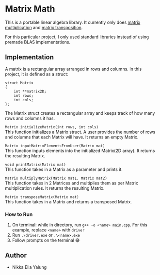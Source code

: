 # Matrix Math
This is a portable linear algebra library. It currently only does [matrix multiplication](https://www.mathsisfun.com/algebra/matrix-multiplying.html) and [matrix transposition](https://mathinsight.org/matrix_transpose).  

For this particular project, I only used standard libraries instead of using premade BLAS implementations.

## Implementation
A matrix is a rectangular array arranged in rows and columns. In this project, it is defined as a struct:
```
struct Matrix
{
    int **matrix2D;
    int rows;
    int cols;
};
```
The Matrix struct creates a rectangular array and keeps track of how many rows and columns it has.

``Matrix initializeMatrix(int rows, int cols)``  
This function initializes a Matrix struct. A user provides the number of rows and columns that each Matrix will have. It returns an empty Matrix.

``Matrix inputMatrixElementsFromUser(Matrix mat)``  
This function inputs elements into the initialized Matrix(2D array). It returns the resulting Matrix.

``void printMatrix(Matrix mat)``  
This function takes in a Matrix as a parameter and prints it.

``Matrix multiplyMatrix(Matrix mat1, Matrix mat2)``  
This function takes in 2 Matrices and multiplies them as per Matrix multiplication rules. It returns the resulting Matrix.

``Matrix transposeMatrix(Matrix mat)``  
This function takes in a Matrix and returns a transposed Matrix.

### How to Run
1. On terminal: while in directory, run `g++ -o <name> main.cpp`.  For this example, replace `<name>` with `driver`
3. Run `.\driver.exe` or `.\<name>.exe`
4. Follow prompts on the terminal 😁

## Author
* Nikka Ella Yalung
